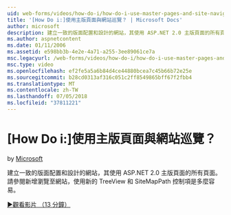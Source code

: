 ```yaml
---
uid: web-forms/videos/how-do-i/how-do-i-use-master-pages-and-site-navigation
title: '[How Do i:]使用主版頁面與網站巡覽？ | Microsoft Docs'
author: microsoft
description: 建立一致的版面配置和設計的網站，其使用 ASP.NET 2.0 主版頁面的所有頁面。 請參閱多麼輕鬆容易將瀏覽至網站...
ms.author: aspnetcontent
ms.date: 01/11/2006
ms.assetid: e598bb3b-4e2e-4a71-a255-3ee89061ce7a
msc.legacyurl: /web-forms/videos/how-do-i/how-do-i-use-master-pages-and-site-navigation
msc.type: video
ms.openlocfilehash: ef2fe5a5a6b84d4ce44880bcea7c45b66b72e25e
ms.sourcegitcommit: b28cd0313af316c051c2ff8549865bff67f2fbb4
ms.translationtype: MT
ms.contentlocale: zh-TW
ms.lasthandoff: 07/05/2018
ms.locfileid: "37811221"
---
```

<a name="how-do-i-use-master-pages-and-site-navigation"></a>[How Do i:]使用主版頁面與網站巡覽？
====================
by [Microsoft](https://github.com/microsoft)

建立一致的版面配置和設計的網站，其使用 ASP.NET 2.0 主版頁面的所有頁面。 請參閱新增瀏覽至網站，使用新的 TreeView 和 SiteMapPath 控制項是多麼容易。

[&#9654;觀看影片 （13 分鐘）](https://channel9.msdn.com/Blogs/ASP-NET-Site-Videos/how-do-i-use-master-pages-and-site-navigation)
